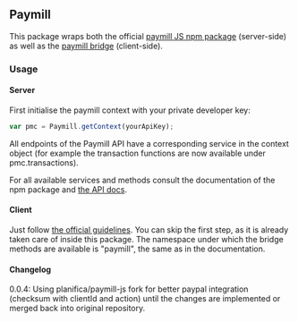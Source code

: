 ## Paymill

This package wraps both the official [paymill JS npm package](https://www.npmjs.com/package/paymill-wrapper) (server-side) as well as the [paymill bridge](https://bridge.paymill.com) (client-side).

### Usage


#### Server
First initialise the paymill context with your private developer key:
```javascript
var pmc = Paymill.getContext(yourApiKey);
```

All endpoints of the Paymill API have a corresponding service in the context object (for example the transaction functions are now available under pmc.transactions).

For all available services and methods consult the documentation of the npm package and [the API docs](https://developers.paymill.com/en/reference/api-reference/).

#### Client
Just follow [the official guidelines](https://developers.paymill.com/en/reference/paymill-bridge/). You can skip the first step, as it is already taken care of inside this package. The namespace under which the bridge methods are available is "paymill", the same as in the documentation.

#### Changelog
0.0.4: Using planifica/paymill-js fork for better paypal integration (checksum with clientId and action) until the changes are implemented or merged back into original repository.